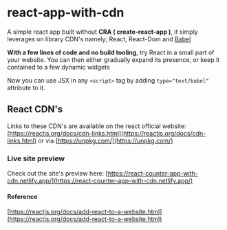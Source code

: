 # react-app-with-cdn
A simple react app built without **CRA ( create-react-app )**, it simply leverages on library CDN's namely; React, React-Dom and [Babel](https://babeljs.io/setup#installation)

**With a few lines of code and no build tooling**, try React in a small part of your website. You can then either gradually expand its presence, or keep it contained to a few dynamic widgets

Now you can use JSX in any `<script>` tag by adding `type="text/babel"` attribute to it.

## React CDN's
Links to these CDN's are available on the react official website: [https://reactjs.org/docs/cdn-links.html](https://reactjs.org/docs/cdn-links.html) or via [https://unpkg.com/](https://unpkg.com/)

### Live site preview
Check out the site's preview here: [https://react-counter-app-with-cdn.netlify.app/](https://react-counter-app-with-cdn.netlify.app/)

#### Reference
[https://reactjs.org/docs/add-react-to-a-website.html](https://reactjs.org/docs/add-react-to-a-website.html)